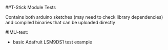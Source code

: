 ##T-Stick Module Tests

Contains both arduino sketches (may need to check library dependencies) and compiled binaries that can be uploaded directly


#IMU-test:
- basic Adafruit LSM9DS1 test example


